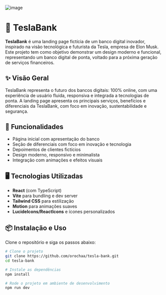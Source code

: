 ![image](https://github.com/user-attachments/assets/00a9a49e-fb6e-407d-9147-8bd4892abffd)

# 🚀 TeslaBank

**TeslaBank** é uma landing page fictícia de um banco digital inovador, inspirado na visão tecnológica e futurista da Tesla, empresa de Elon Musk. Este projeto tem como objetivo demonstrar um design moderno e funcional, representando um banco digital de ponta, voltado para a próxima geração de serviços financeiros.

## ✨ Visão Geral

TeslaBank representa o futuro dos bancos digitais: 100% online, com uma experiência de usuário fluida, responsiva e integrada a tecnologias de ponta. A landing page apresenta os principais serviços, benefícios e diferenciais da TeslaBank, com foco em inovação, sustentabilidade e segurança.

## 🧩 Funcionalidades

- Página inicial com apresentação do banco
- Seção de diferenciais com foco em inovação e tecnologia
- Depoimentos de clientes fictícios
- Design moderno, responsivo e minimalista
- Integração com animações e efeitos visuais

## 🖥️ Tecnologias Utilizadas

- **React** (com TypeScript)
- **Vite** para bundling e dev server
- **Tailwind CSS** para estilização
- **Motion** para animações suaves
- **LucideIcons/ReactIcons** e ícones personalizados

## 📦 Instalação e Uso

Clone o repositório e siga os passos abaixo:

```bash
# Clone o projeto
git clone https://github.com/orochaa/tesla-bank.git
cd tesla-bank

# Instale as dependências
npm install

# Rode o projeto em ambiente de desenvolvimento
npm run dev
```
